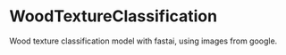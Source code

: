# WoodTextureClassification
Wood texture classification model with fastai, using images from google.
